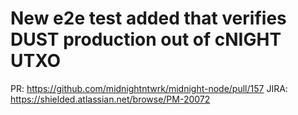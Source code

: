 # New e2e test added that verifies DUST production out of cNIGHT UTXO

PR: https://github.com/midnightntwrk/midnight-node/pull/157
JIRA: https://shielded.atlassian.net/browse/PM-20072
